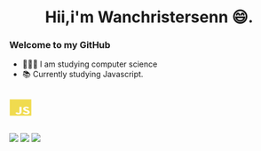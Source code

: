 <h1 align="center">Hii,i'm Wanchristersenn 😄.  </h1> <!--tittle -->
<h3 alig="center">Welcome to my GitHub </h1>  <!--Saudações-->


- 👨🏾‍🎓 I am studying computer science
- 📚 Currently studying Javascript.
<div style="display: inline_block"><br>
  <img align="center" alt="Rafa-Js" height="30" width="40" src="https://raw.githubusercontent.com/devicons/devicon/master/icons/javascript/javascript-plain.svg">
</div> </br>

<div> 
  
  <a href="https://www.instagram.com/christersenn/" target="_blank"><img src="https://img.shields.io/badge/-Instagram-%23E4405F?style=for-the-badge&logo=instagram&logoColor=white" target="_blank"></a> 
  <a href = "mailto:wanchristersenn@gmail.com"><img src="https://img.shields.io/badge/-Gmail-%23333?style=for-the-badge&logo=gmail&logoColor=white" target="_blank"></a>
  <a href="https://www.linkedin.com/in/wanchristersenn-ide%C3%A3o-258a7a26b/" target="_blank"><img src="https://img.shields.io/badge/-LinkedIn-%230077B5?style=for-the-badge&logo=linkedin&logoColor=white" target="_blank"></a> 
  
</div>


